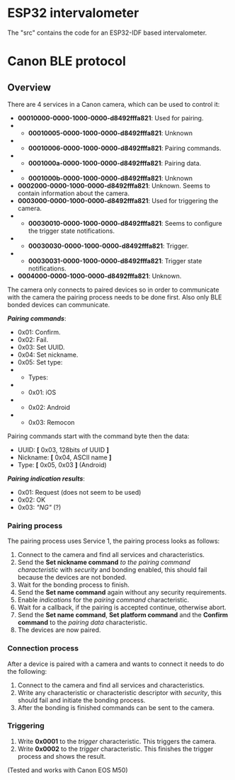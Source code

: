 # ESP32 intervalometer

The "src" contains the code for an ESP32-IDF based intervalometer.

# Canon BLE protocol

## Overview

There are 4 services in a Canon camera, which can be used to control it:
* __00010000-0000-1000-0000-d8492fffa821__: Used for pairing.
* * __00010005-0000-1000-0000-d8492fffa821__: Unknown
* * __00010006-0000-1000-0000-d8492fffa821__: Pairing commands.
* * __0001000a-0000-1000-0000-d8492fffa821__: Pairing data.
* * __0001000b-0000-1000-0000-d8492fffa821__: Unknown
* __0002000-0000-1000-0000-d8492fffa821__: Unknown. Seems to contain information about the camera.
* __0003000-0000-1000-0000-d8492fffa821__: Used for triggering the camera.
* * __00030010-0000-1000-0000-d8492fffa821__: Seems to configure the trigger state notifications.
* * __00030030-0000-1000-0000-d8492fffa821__: Trigger.
* * __00030031-0000-1000-0000-d8492fffa821__: Trigger state notifications.
* __0004000-0000-1000-0000-d8492fffa821__: Unknown.

The camera only connects to paired devices so in order to communicate with the camera the pairing process needs to be done first. Also only BLE bonded devices can communicate.

___Pairing commands___:
* 0x01: Confirm.
* 0x02: Fail.
* 0x03: Set UUID.
* 0x04: Set nickname.
* 0x05: Set type:
* * Types:
* * 0x01: iOS
* * 0x02: Android
* * 0x03: Remocon

Pairing commands start with the command byte then the data:
* UUID: __[__ 0x03, 128bits of UUID __]__
* Nickname: __[__ 0x04, ASCII name __]__
* Type: __[__ 0x05, 0x03 __]__ (Android)

___Pairing indication results___:
* 0x01: Request (does not seem to be used)
* 0x02: OK
* 0x03: *"NG"* (?)

### Pairing process

The pairing process uses Service 1, the pairing process looks as follows:
1) Connect to the camera and find all services and characteristics.
2) Send the __Set nickname command__ *to the pairing command characteristic* with *security* and bonding enabled, this should fail because the devices are not bonded.
3) Wait for the bonding process to finish.
4) Send the __Set name command__ again without any security requirements.
5) Enable *indications* for the *pairing command* characteristic.
6) Wait for a callback, if the pairing is accepted continue, otherwise abort.
7) Send the __Set name command__, __Set platform command__ and the __Confirm command__ to the *pairing data* characteristic.
8) The devices are now paired.

### Connection process

After a device is paired with a camera and wants to connect it needs to do the following:
1) Connect to the camera and find all services and characteristics.
2) Write any characteristic or characteristic descriptor with *security*, this should fail and initiate the bonding process.
3) After the bonding is finished commands can be sent to the camera.

### Triggering

1) Write __0x0001__ to the *trigger* characteristic. This triggers the camera.
2) Write __0x0002__ to the *trigger* characteristic. This finishes the trigger process and shows the result.


(Tested and works with Canon EOS M50)
